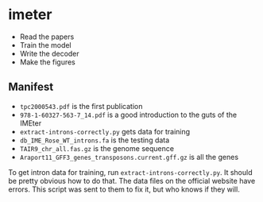 imeter
======

- Read the papers
- Train the model
- Write the decoder
- Make the figures

## Manifest ##

- `tpc2000543.pdf` is the first publication
- `978-1-60327-563-7_14.pdf` is a good introduction to the guts of the IMEter
- `extract-introns-correctly.py` gets data for training
- `db_IME_Rose_WT_introns.fa` is the testing data
- `TAIR9_chr_all.fas.gz` is the genome sequence
- `Araport11_GFF3_genes_transposons.current.gff.gz` is all the genes

To get intron data for training, run `extract-introns-correctly.py`. It should
be pretty obvious how to do that. The data files on the official website have
errors. This script was sent to them to fix it, but who knows if they will.


